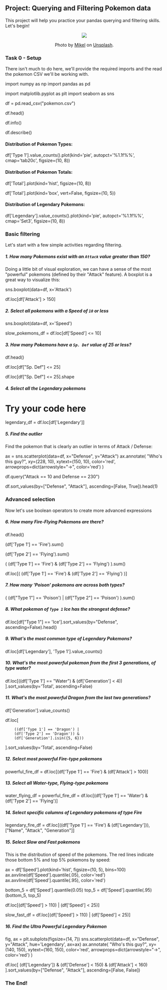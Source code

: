 ## Project: Querying and Filtering Pokemon data

This project will help you practice your pandas querying and filtering skills. Let's begin!

<center>
<img src="./mikel-DypO_XgAE4Y-unsplash.jpg" >
    <p align="center">
        Photo by <a href="https://unsplash.com/@mykelgran?utm_source=unsplash&utm_medium=referral&utm_content=creditCopyText">Mikel</a> on <a href="https://unsplash.com/s/photos/pokemon?utm_source=unsplash&utm_medium=referral&utm_content=creditCopyText">Unsplash</a>.
    </p>
</center>  

### Task 0 - Setup

There isn't much to do here, we'll provide the required imports and the read the pokemon CSV we'll be working with.

import numpy as np
import pandas as pd

import matplotlib.pyplot as plt
import seaborn as sns

df = pd.read_csv("pokemon.csv")

df.head()

df.info()

df.describe()

#### Distribution of Pokemon Types:

df['Type 1'].value_counts().plot(kind='pie', autopct='%1.1f%%', cmap='tab20c', figsize=(10, 8))

#### Distribution of Pokemon Totals:

df['Total'].plot(kind='hist', figsize=(10, 8))

df['Total'].plot(kind='box', vert=False, figsize=(10, 5))

#### Distribution of Legendary Pokemons:

df['Legendary'].value_counts().plot(kind='pie', autopct='%1.1f%%', cmap='Set3', figsize=(10, 8))

### Basic filtering

Let's start with a few simple activities regarding filtering.

##### 1. How many Pokemons exist with an `Attack` value greater than 150?

Doing a little bit of visual exploration, we can have a sense of the most "powerful" pokemons (defined by their "Attack" feature). A boxplot is a great way to visualize this:

sns.boxplot(data=df, x='Attack')

df.loc[df['Attack'] > 150]

##### 2. Select all pokemons with a Speed of `10` or less

sns.boxplot(data=df, x='Speed')

slow_pokemons_df = df.loc[df['Speed'] <= 10]

##### 3. How many Pokemons have a `Sp. Def` value of 25 or less?

df.head()

df.loc[df["Sp. Def"] <= 25]

df.loc[df["Sp. Def"] <= 25].shape

##### 4. Select all the Legendary pokemons

# Try your code here
legendary_df = df.loc[df['Legendary']]

##### 5. Find the outlier

Find the pokemon that is clearly an outlier in terms of Attack / Defense:

ax = sns.scatterplot(data=df, x="Defense", y="Attack")
ax.annotate(
    "Who's this guy?", xy=(228, 10), xytext=(150, 10), color='red',
    arrowprops=dict(arrowstyle="->", color='red')
)

df.query("Attack == 10 and Defense == 230")

df.sort_values(by=["Defense", "Attack"], ascending=[False, True]).head(1)

### Advanced selection

Now let's use boolean operators to create more advanced expressions

##### 6. How many Fire-Flying Pokemons are there?

df.head()

(df['Type 1'] == 'Fire').sum()

(df['Type 2'] == 'Flying').sum()

(
    (df['Type 1'] == 'Fire') &
    (df['Type 2'] == 'Flying')
).sum()

df.loc[(
    (df['Type 1'] == 'Fire') &
    (df['Type 2'] == 'Flying')
)]

##### 7. How many 'Poison' pokemons are across both types?

(
    (df["Type 1"] == 'Poison') |
    (df["Type 2"] == 'Poison')
).sum()

##### 8. What pokemon of `Type 1` *Ice* has the strongest defense?

df.loc[df["Type 1"] == 'Ice'].sort_values(by="Defense", ascending=False).head()

##### 9. What's the most common type of Legendary Pokemons?

df.loc[df['Legendary'], 'Type 1'].value_counts()

##### 10. What's the most powerful pokemon from the first 3 generations, of type water?

df.loc[((df['Type 1'] == "Water") & (df['Generation'] < 4)) ].sort_values(by='Total', ascending=False)

##### 11. What's the most powerful Dragon from the last two generations?

df['Generation'].value_counts()

df.loc[
    
        ((df['Type 1'] == 'Dragon') |
        (df['Type 2'] == 'Dragon')) &
        (df['Generation'].isin({5, 6}))
    
].sort_values(by='Total', ascending=False)

##### 12. Select most powerful Fire-type pokemons

powerful_fire_df = df.loc[(df['Type 1'] == 'Fire') & (df['Attack'] > 100)]

##### 13. Select all Water-type, Flying-type pokemons

water_flying_df = powerful_fire_df = df.loc[(df['Type 1'] == 'Water') & (df['Type 2'] == 'Flying')]

##### 14. Select specific columns of Legendary pokemons of type Fire

legendary_fire_df = df.loc[((df['Type 1'] == 'Fire') & (df['Legendary'])), ["Name", "Attack", "Generation"]]

##### 15. Select Slow and Fast pokemons

This is the distribution of speed of the pokemons. The red lines indicate those bottom 5% and top 5% pokemons by speed:

ax = df['Speed'].plot(kind='hist', figsize=(10, 5), bins=100)
ax.axvline(df['Speed'].quantile(.05), color='red')
ax.axvline(df['Speed'].quantile(.95), color='red')

bottom_5 = df['Speed'].quantile(0.05)
top_5 = df['Speed'].quantile(.95)
(bottom_5, top_5)

df.loc[(df['Speed'] > 110) | (df['Speed'] < 25)]

slow_fast_df = df.loc[(df['Speed'] > 110) | (df['Speed'] < 25)]

##### 16. Find the Ultra Powerful Legendary Pokemon

fig, ax = plt.subplots(figsize=(14, 7))
sns.scatterplot(data=df, x="Defense", y="Attack", hue='Legendary', ax=ax)
ax.annotate(
    "Who's this guy?", xy=(140, 150), xytext=(160, 150), color='red',
    arrowprops=dict(arrowstyle="->", color='red')
)

df.loc[
    (df['Legendary']) &
    (df['Defense'] < 150) &
    (df['Attack'] < 160)
].sort_values(by=["Defense", "Attack"], ascending=[False, False])

### The End!
